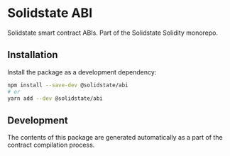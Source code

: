 # Solidstate ABI

Solidstate smart contract ABIs. Part of the Solidstate Solidity monorepo.

## Installation

Install the package as a development dependency:

```bash
npm install --save-dev @solidstate/abi
# or
yarn add --dev @solidstate/abi
```

## Development

The contents of this package are generated automatically as a part of the contract compilation process.

